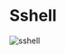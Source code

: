 # Sshell 

![sshell](https://github.com/yinani24/shell/assets/93968740/6792c27c-ab54-4e59-983e-1c65a8886f4c)

